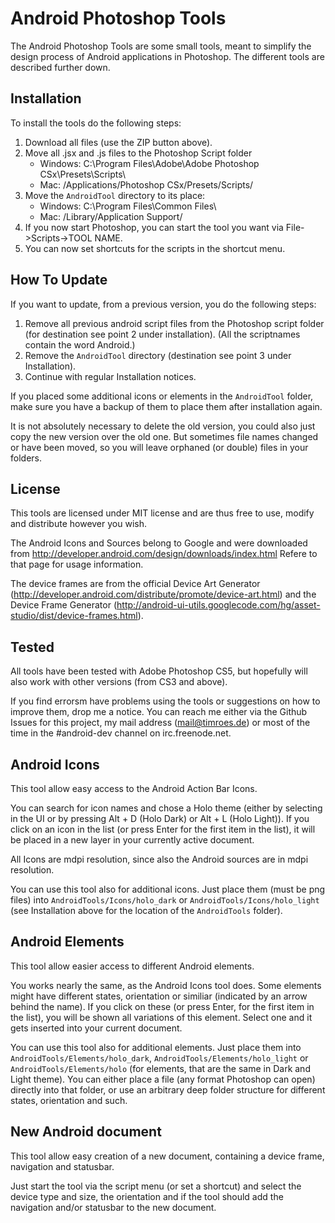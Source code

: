 Android Photoshop Tools
=======================

The Android Photoshop Tools are some small tools, meant to simplify the
design process of Android applications in Photoshop. The different tools
are described further down.


Installation
------------

To install the tools do the following steps:

1. Download all files (use the ZIP button above).
2. Move all .jsx and .js files to the Photoshop Script folder
   - Windows: C:\Program Files\Adobe\Adobe Photoshop CSx\Presets\Scripts\
   - Mac: /Applications/Photoshop CSx/Presets/Scripts/
3. Move the `AndroidTool` directory to its place:
   - Windows: C:\Program Files\Common Files\
   - Mac: /Library/Application Support/
4. If you now start Photoshop, you can start the tool you want 
   via File->Scripts->TOOL NAME. 
5. You can now set shortcuts for the scripts in the shortcut menu.


How To Update
-------------

If you want to update, from a previous version, you do the following steps:

1. Remove all previous android script files from the Photoshop script folder (for destination
   see point 2 under installation). (All the scriptnames contain the word Android.)
2. Remove the `AndroidTool` directory (destination see point 3 under Installation).
3. Continue with regular Installation notices.

If you placed some additional icons or elements in the `AndroidTool` folder, make sure
you have a backup of them to place them after installation again.

It is not absolutely necessary to delete the old version, you could also just copy the new
version over the old one. But sometimes file names changed or have been moved, so you will
leave orphaned (or double) files in your folders.


License
-------

This tools are licensed under MIT license and are thus free to use, modify
and distribute however you wish.

The Android Icons and Sources belong to Google and were downloaded from
http://developer.android.com/design/downloads/index.html
Refere to that page for usage information.

The device frames are from the official Device Art Generator (http://developer.android.com/distribute/promote/device-art.html)
and the Device Frame Generator (http://android-ui-utils.googlecode.com/hg/asset-studio/dist/device-frames.html).


Tested
------

All tools have been tested with Adobe Photoshop CS5, but hopefully will also work
with other versions (from CS3 and above).

If you find errorsm have problems using the tools or suggestions on how to improve them,
drop me a notice. You can reach me either via the Github Issues for this project, my 
mail address (mail@timroes.de) or most of the time in the #android-dev channel on irc.freenode.net.


Android Icons
-------------

This tool allow easy access to the Android Action Bar Icons.

You can search for icon names and chose a Holo theme (either by selecting
in the UI or by pressing Alt + D (Holo Dark) or Alt + L (Holo Light)).
If you click on an icon in the list (or press Enter for the first item in the list), 
it will be placed in a new layer in your currently active document.

All Icons are mdpi resolution, since also the Android sources are in mdpi 
resolution.

You can use this tool also for additional icons. Just place them  (must be png files)
into `AndroidTools/Icons/holo_dark` or `AndroidTools/Icons/holo_light` (see
Installation above for the location of the `AndroidTools` folder).


Android Elements
----------------

This tool allow easier access to different Android elements.

You works nearly the same, as the Android Icons tool does. Some elements might have
different states, orientation or similiar (indicated by an arrow behind the name). 
If you click on these (or press Enter, for the first item in the list), you will be shown
all variations of this element. Select one and it gets inserted into your current document.

You can use this tool also for additional elements. Just place them into `AndroidTools/Elements/holo_dark`,
`AndroidTools/Elements/holo_light` or `AndroidTools/Elements/holo` (for elements, that are the same in Dark
and Light theme). You can either place a file (any format Photoshop can open) directly into that folder, or
use an arbitrary deep folder structure for different states, orientation and such.


New Android document
--------------------

This tool allow easy creation of a new document, containing a device frame, navigation and statusbar.

Just start the tool via the script menu (or set a shortcut) and select the device type and size, the orientation
and if the tool should add the navigation and/or statusbar to the new document.
